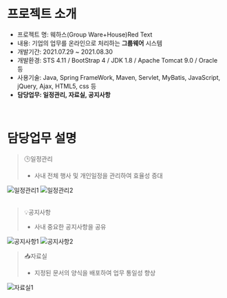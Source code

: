 # 프로젝트 소개

- 프로젝트 명: 웨하스(Group Ware+House)Red Text
- 내용: 기업의 업무를 온라인으로 처리하는 **그룹웨어** 시스템
- 개발기간: 2021.07.29 ~ 2021.08.30
- 개발환경: STS 4.11 / BootStrap 4 / JDK 1.8 / Apache Tomcat 9.0 / Oracle 등 
- 사용기술: Java, Spring FrameWork, Maven, Servlet, MyBatis, JavaScript, jQuery, Ajax, HTML5, css 등
- **담당업무: 일정관리, 자료실, 공지사항**   
<br>

# 담당업무 설명
> 🕒일정관리
  >- 사내 전체 행사 및 개인일정을 관리하여 효율성 증대

![일정관리1](https://user-images.githubusercontent.com/88171499/133626517-5663e461-1436-4442-854f-9952beef7b1a.png)
![일정관리2](https://user-images.githubusercontent.com/88171499/133626520-232fecc6-fe90-4141-93db-dd3fc2e8701c.png)
<br>
<br>

> 💡공지사항
> 
>- 사내 중요한 공지사항을 공유

![공지사항1](https://user-images.githubusercontent.com/88171499/133626509-ec164e65-5d28-450a-aa6a-f02bc1bc642d.png)
![공지사항2](https://user-images.githubusercontent.com/88171499/133626514-6bea52d5-8d70-407e-9a23-2baedee0b4e6.png)
<br>

> 📥자료실
> 
 >- 지정된 문서의 양식을 배포하여 업무 통일성 향상

![자료실1](https://user-images.githubusercontent.com/88171499/133626515-3734af0a-a7b9-4e7f-be5c-bdcb295a9738.png)
